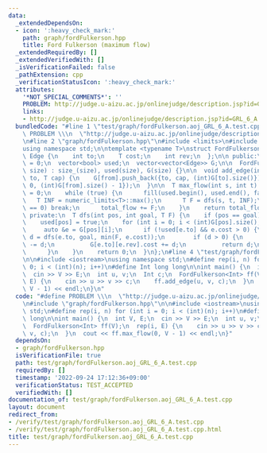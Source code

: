```yaml
---
data:
  _extendedDependsOn:
  - icon: ':heavy_check_mark:'
    path: graph/fordFulkerson.hpp
    title: Ford Fulkerson (maximum flow)
  _extendedRequiredBy: []
  _extendedVerifiedWith: []
  _isVerificationFailed: false
  _pathExtension: cpp
  _verificationStatusIcon: ':heavy_check_mark:'
  attributes:
    '*NOT_SPECIAL_COMMENTS*': ''
    PROBLEM: http://judge.u-aizu.ac.jp/onlinejudge/description.jsp?id=GRL_6_A
    links:
    - http://judge.u-aizu.ac.jp/onlinejudge/description.jsp?id=GRL_6_A
  bundledCode: "#line 1 \"test/graph/fordFulkerson.aoj_GRL_6_A.test.cpp\"\n#define\
    \ PROBLEM \\\n  \"http://judge.u-aizu.ac.jp/onlinejudge/description.jsp?id=GRL_6_A\"\
    \n#line 2 \"graph/fordFulkerson.hpp\"\n#include <limits>\n#include <vector>\n\
    using namespace std;\n\ntemplate <typename T>\nstruct FordFulkerson {\n  struct\
    \ Edge {\n    int to;\n    T cost;\n    int rev;\n  };\n\n public:\n  int size_\
    \ = 0;\n  vector<bool> used;\n  vector<vector<Edge>> G;\n\n  FordFulkerson(int\
    \ size) : size_(size), used(size), G(size) {}\n\n  void add_edge(int from, int\
    \ to, T cap) {\n    G[from].push_back({to, cap, (int)G[to].size()});\n    G[to].push_back({from,\
    \ 0, (int)G[from].size() - 1});\n  }\n\n  T max_flow(int s, int t) {\n    T total_flow\
    \ = 0;\n    while (true) {\n      fill(used.begin(), used.end(), false);\n   \
    \   T INF = numeric_limits<T>::max();\n      T F = dfs(s, t, INF);\n      if (F\
    \ == 0) break;\n      total_flow += F;\n    }\n    return total_flow;\n  }\n\n\
    \ private:\n  T dfs(int pos, int goal, T F) {\n    if (pos == goal) return F;\n\
    \    used[pos] = true;\n    for (int i = 0; i < (int)G[pos].size(); i++) {\n \
    \     auto &e = G[pos][i];\n      if (!used[e.to] && e.cost > 0) {\n        T\
    \ d = dfs(e.to, goal, min(F, e.cost));\n        if (d > 0) {\n          e.cost\
    \ -= d;\n          G[e.to][e.rev].cost += d;\n          return d;\n        }\n\
    \      }\n    }\n    return 0;\n  }\n};\n#line 4 \"test/graph/fordFulkerson.aoj_GRL_6_A.test.cpp\"\
    \n\n#include <iostream>\nusing namespace std;\n#define rep(i, n) for (int i =\
    \ 0; i < (int)(n); i++)\n#define Int long long\n\nint main() {\n  int V, E;\n\
    \  cin >> V >> E;\n  int u, v;\n  Int c;\n  FordFulkerson<Int> ff(V);\n  rep(i,\
    \ E) {\n    cin >> u >> v >> c;\n    ff.add_edge(u, v, c);\n  }\n  cout << ff.max_flow(0,\
    \ V - 1) << endl;\n}\n"
  code: "#define PROBLEM \\\n  \"http://judge.u-aizu.ac.jp/onlinejudge/description.jsp?id=GRL_6_A\"\
    \n#include \"graph/fordFulkerson.hpp\"\n\n#include <iostream>\nusing namespace\
    \ std;\n#define rep(i, n) for (int i = 0; i < (int)(n); i++)\n#define Int long\
    \ long\n\nint main() {\n  int V, E;\n  cin >> V >> E;\n  int u, v;\n  Int c;\n\
    \  FordFulkerson<Int> ff(V);\n  rep(i, E) {\n    cin >> u >> v >> c;\n    ff.add_edge(u,\
    \ v, c);\n  }\n  cout << ff.max_flow(0, V - 1) << endl;\n}"
  dependsOn:
  - graph/fordFulkerson.hpp
  isVerificationFile: true
  path: test/graph/fordFulkerson.aoj_GRL_6_A.test.cpp
  requiredBy: []
  timestamp: '2022-09-24 17:12:36+09:00'
  verificationStatus: TEST_ACCEPTED
  verifiedWith: []
documentation_of: test/graph/fordFulkerson.aoj_GRL_6_A.test.cpp
layout: document
redirect_from:
- /verify/test/graph/fordFulkerson.aoj_GRL_6_A.test.cpp
- /verify/test/graph/fordFulkerson.aoj_GRL_6_A.test.cpp.html
title: test/graph/fordFulkerson.aoj_GRL_6_A.test.cpp
---
```

